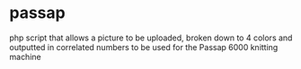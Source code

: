 # passap
php script that allows a picture to be uploaded, broken down to 4 colors and outputted in correlated numbers to be used for the Passap 6000 knitting machine
